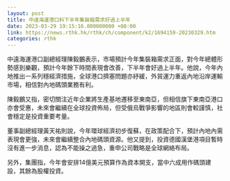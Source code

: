 ```yaml
---
layout: post
title: 中遠海運港口料下半年集裝箱需求好過上半年
date: 2023-03-29 19:15:16.000000000 +08:00
link: https://news.rthk.hk/rthk/ch/component/k2/1694159-20230329.htm
categories: rthk
---
```


中遠海運港口副總經理陳毅鵬表示，市場預計今年集裝箱需求正面，對今年總體形勢感到樂觀，預計今年餘下時間表現會改善，下半年會好過上半年。他說，今年內地推出一系列穩經濟措施，全球港口擠塞問題亦紓緩，外貿運力重返內地沿岸運輸市場，相信對內地碼頭業務有利。

陳毅鵬又指，密切關注近年企業將生產基地遷移至東南亞，但相信旗下東南亞港口亦會受惠，未來會繼續在全球投資佈局，但受俄烏戰爭影響的地區則會較謹慎，社會穩定是投資重要考量。

董事副總經理黃天祐則說，今年環球經濟初步復蘇，在政策配合下，預計內地內需表現會更強，未來會繼續整合內地碼頭資源。他又提到，投資德國漢堡港項目暫時沒有進一步消息，認為不能操之過急，重申公司戰略是全球網絡布局。

另外，集團指，今年會安排14億美元預算作為資本開支，當中六成用作碼頭建設，其餘為股權投資。
